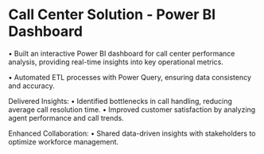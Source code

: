 # Call Center Solution - Power BI Dashboard
• Built an interactive Power BI dashboard for call center performance analysis, providing real-time insights into key operational metrics.

• Automated ETL processes with Power Query, ensuring data consistency and accuracy.

Delivered Insights:
• Identified bottlenecks in call handling, reducing average call resolution time.
• Improved customer satisfaction by analyzing agent performance and call trends.

Enhanced Collaboration:
• Shared data-driven insights with stakeholders to optimize workforce management.
